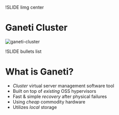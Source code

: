 !SLIDE limg center

# Ganeti Cluster

![ganeti-cluster](ganeti-cluster.png)

!SLIDE bullets list

# What is Ganeti?

* _Cluster_ virtual server management software tool
* Built on top of _existing_ OSS hypervisors
* Fast & simple _recovery_ after physical failures
* Using _cheap_ commodity hardware
* Utilizes _local_ storage
